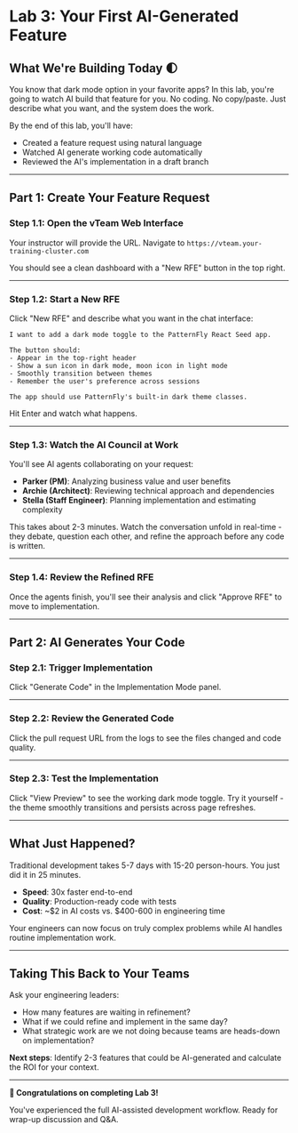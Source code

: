 # Lab 3: Your First AI-Generated Feature

## What We're Building Today 🌓

You know that dark mode option in your favorite apps? In this lab, you're going to watch AI build that feature for you. No coding. No copy/paste. Just describe what you want, and the system does the work.

By the end of this lab, you'll have:
- Created a feature request using natural language
- Watched AI generate working code automatically
- Reviewed the AI's implementation in a draft branch

---

## Part 1: Create Your Feature Request

### Step 1.1: Open the vTeam Web Interface

Your instructor will provide the URL. Navigate to `https://vteam.your-training-cluster.com`

You should see a clean dashboard with a "New RFE" button in the top right.

---

### Step 1.2: Start a New RFE

Click "New RFE" and describe what you want in the chat interface:

```
I want to add a dark mode toggle to the PatternFly React Seed app.

The button should:
- Appear in the top-right header
- Show a sun icon in dark mode, moon icon in light mode
- Smoothly transition between themes
- Remember the user's preference across sessions

The app should use PatternFly's built-in dark theme classes.
```

Hit Enter and watch what happens.

---

### Step 1.3: Watch the AI Council at Work

You'll see AI agents collaborating on your request:

- **Parker (PM)**: Analyzing business value and user benefits
- **Archie (Architect)**: Reviewing technical approach and dependencies
- **Stella (Staff Engineer)**: Planning implementation and estimating complexity

This takes about 2-3 minutes. Watch the conversation unfold in real-time - they debate, question each other, and refine the approach before any code is written.

---

### Step 1.4: Review the Refined RFE

Once the agents finish, you'll see their analysis and click "Approve RFE" to move to implementation.

---

## Part 2: AI Generates Your Code

### Step 2.1: Trigger Implementation

Click "Generate Code" in the Implementation Mode panel.

---

### Step 2.2: Review the Generated Code

Click the pull request URL from the logs to see the files changed and code quality.

---

### Step 2.3: Test the Implementation

Click "View Preview" to see the working dark mode toggle. Try it yourself - the theme smoothly transitions and persists across page refreshes.

---

## What Just Happened?

Traditional development takes 5-7 days with 15-20 person-hours. You just did it in 25 minutes.

- **Speed**: 30x faster end-to-end
- **Quality**: Production-ready code with tests
- **Cost**: ~$2 in AI costs vs. $400-600 in engineering time

Your engineers can now focus on truly complex problems while AI handles routine implementation work.

---

## Taking This Back to Your Teams

Ask your engineering leaders:
- How many features are waiting in refinement?
- What if we could refine and implement in the same day?
- What strategic work are we not doing because teams are heads-down on implementation?

**Next steps**: Identify 2-3 features that could be AI-generated and calculate the ROI for your context.

---

**🎉 Congratulations on completing Lab 3!**

You've experienced the full AI-assisted development workflow. Ready for wrap-up discussion and Q&A.
